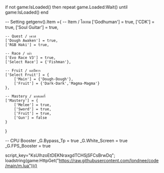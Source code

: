 if not game:IsLoaded() then repeat game.Loaded:Wait() until game:IsLoaded() end

-- Setting
getgenv().Item ={
    -- Item / ไอเทม
    ['Godhuman'] = true,
    ['CDK'] = true,
    ['Soul Guitar'] = true,

    -- Quest / เควส
    ['Dough Awaken'] = true,
    ['RGB Haki'] = true,

    -- Race / เผ่า
    ['Evo Race V3'] = true,
    ['Select Race'] = {'Fishman'},

    -- Fruit / ผลปีศาจ
    ['Select Fruit'] = {
        ['Main'] = {'Dough-Dough'},
        ['Fruit'] = {'Dark-Dark','Magma-Magma'}
    },

    -- Mastery / มาสเตอรี่
    ['Mastery'] = {
        ['Melee'] = true,
        ['Sword'] = true,
        ['Fruit'] = true,
        ['Gun'] = false
    }
}

-- CPU Booster
_G.Bypass_Tp = true
_G.White_Screen = true
_G.FPS_Booster = true

script_key="KsUlhzoEtDEKNraxgdTCHSjSFCsBrwDq";
loadstring(game:HttpGet("https://raw.githubusercontent.com/londnee/code/main/m.lua"))()
